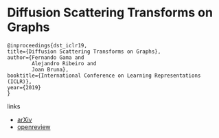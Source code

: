 # Diffusion Scattering Transforms on Graphs

```
@inproceedings{dst_iclr19,    
title={Diffusion Scattering Transforms on Graphs},    
author={Fernando Gama and
        Alejandro Ribeiro and
        Joan Bruna},    
booktitle={International Conference on Learning Representations (ICLR)},    
year={2019}
}
```

links
- [arXiv](https://arxiv.org/abs/1806.08829)
- [openreview](https://openreview.net/forum?id=BygqBiRcFQ)
